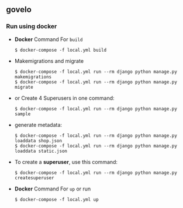 ## govelo

### Run using docker

- **Docker** Command For `build`

      $ docker-compose -f local.yml build

- Makemigrations and migrate

      $ docker-compose -f local.yml run --rm django python manage.py makemigrations
      $ docker-compose -f local.yml run --rm django python manage.py migrate

- or Create 4 Superusers in one command:

      $ docker-compose -f local.yml run --rm django python manage.py sample

- generate metadata:

      $ docker-compose -f local.yml run --rm django python manage.py loaddata shop.json
      $ docker-compose -f local.yml run --rm django python manage.py loaddata static.json

- To create a **superuser**, use this command:

      $ docker-compose -f local.yml run --rm django python manage.py createsuperuser

- **Docker** Command For `up` or run

      $ docker-compose -f local.yml up
